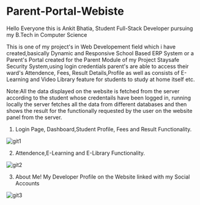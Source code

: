 # Parent-Portal-Webiste
Hello Everyone this is Ankit Bhatia, Student Full-Stack Developer pursuing my B.Tech in Computer Science

This is one of my project's in Web Developement field  which i have created,basically Dynamic and Responsive School Based ERP System or a Parent's Portal created for the Parent Module of my Project Staysafe Security System,using login credentials parent's are able to access their ward's Attendence, Fees, Result Details,Profile as well as consists of E-Learning and Video Library feature for students to study at home itself etc.

Note:All the data displayed on the website is fetched from the server according to the student whose credentails have been logged in, running locally the server fetches all the data from different databases and then shows the result for the functionally requested by the user on the website panel from the server.

1. Login Page, Dashboard,Student Profile, Fees and Result Functionality.

![git1](https://user-images.githubusercontent.com/60085587/85236853-56c65800-b43f-11ea-80c9-308632c43988.gif)

2. Attendence,E-Learning and E-Library Functionality.

![git2](https://user-images.githubusercontent.com/60085587/85236911-d5bb9080-b43f-11ea-9d9c-0d27b6fbf4ca.gif)

3. About Me! My Developer Profile on the Website linked with my Social Accounts

![git3](https://user-images.githubusercontent.com/60085587/85236951-31861980-b440-11ea-9e1e-5d2dab814465.gif)






